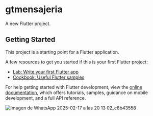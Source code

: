 # gtmensajeria

A new Flutter project.

## Getting Started

This project is a starting point for a Flutter application.

A few resources to get you started if this is your first Flutter project:

- [Lab: Write your first Flutter app](https://docs.flutter.dev/get-started/codelab)
- [Cookbook: Useful Flutter samples](https://docs.flutter.dev/cookbook)

For help getting started with Flutter development, view the
[online documentation](https://docs.flutter.dev/), which offers tutorials,
samples, guidance on mobile development, and a full API reference.

![Imagen de WhatsApp 2025-02-17 a las 20 13 02_c8b43558](https://github.com/user-attachments/assets/f01b9710-daba-4c46-90bb-1fbf2b46769a)

